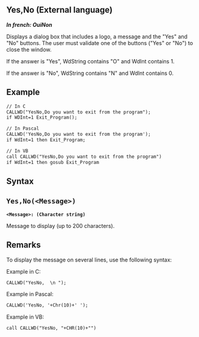 
## Yes,No (External language)

***In french: OuiNon***



<a name="XUse"></a>
<a name="Use"></a>
<a name="description"></a>
Displays a dialog box that includes a logo, a message and the "Yes" and "No" buttons. The user must validate one of the buttons ("Yes" or "No") to close the window.

If the answer is "Yes", WdString contains "O" and WdInt contains 1.

If the answer is "No", WdString contains "N" and WdInt contains 0.
<a name="Example1"></a>
<a name="sample_code"></a>

## Example


```txt
// In C
CALLWD("YesNo,Do you want to exit from the program");
if WDInt=1 Exit_Program();
```


<a name="Example2"></a>



```txt
// In Pascal
CALLWD('YesNo,Do you want to exit from the program');
if WdInt=1 then Exit_Program;
```


<a name="Example3"></a>



```txt
// In VB
call CALLWD("YesNo,Do you want to exit from the program")
if WdInt=1 then gosub Exit_Program
```

<a name="XSYNTAX"></a>
<a name="SYNTAX1"></a>

## Syntax

`Yes,No(<Message>)`
---

**`<Message>: (Character string)`**

Message to display (up to 200 characters).  



<a name="NOTE0"></a>
<a name="NOTE0_1"></a>

## Remarks
To display the message on several lines, use the following syntax:

Example in C:


```txt
CALLWD("YesNo,  \n ");
```


Example in Pascal:


```txt
CALLWD('YesNo, '+Chr(10)+' ');
```


Example in VB:


```txt
call CALLWD("YesNo, "+CHR(10)+"")
```



